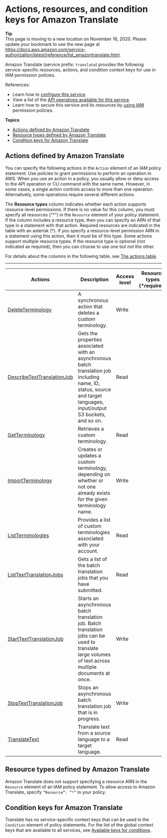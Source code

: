 # Actions, resources, and condition keys for Amazon Translate<a name="list_amazontranslate"></a>

**Tip**  
This page is moving to a new location on November 16, 2020\. Please update your bookmark to use the new page at [https://docs\.aws\.amazon\.com/service\-authorization/latest/reference/list\_amazontranslate\.html](https://docs.aws.amazon.com/service-authorization/latest/reference/list_amazontranslate.html)\. 

Amazon Translate \(service prefix: `translate`\) provides the following service\-specific resources, actions, and condition context keys for use in IAM permission policies\.

References:
+ Learn how to [configure this service](https://docs.aws.amazon.com/translate/latest/dg/)\.
+ View a list of the [API operations available for this service](https://docs.aws.amazon.com/translate/latest/dg/)\.
+ Learn how to secure this service and its resources by [using IAM](https://docs.aws.amazon.com/translate/latest/dg/auth-and-access-control.html) permission policies\.

**Topics**
+ [Actions defined by Amazon Translate](#amazontranslate-actions-as-permissions)
+ [Resource types defined by Amazon Translate](#amazontranslate-resources-for-iam-policies)
+ [Condition keys for Amazon Translate](#amazontranslate-policy-keys)

## Actions defined by Amazon Translate<a name="amazontranslate-actions-as-permissions"></a>

You can specify the following actions in the `Action` element of an IAM policy statement\. Use policies to grant permissions to perform an operation in AWS\. When you use an action in a policy, you usually allow or deny access to the API operation or CLI command with the same name\. However, in some cases, a single action controls access to more than one operation\. Alternatively, some operations require several different actions\.

The **Resource types** column indicates whether each action supports resource\-level permissions\. If there is no value for this column, you must specify all resources \("\*"\) in the `Resource` element of your policy statement\. If the column includes a resource type, then you can specify an ARN of that type in a statement with that action\. Required resources are indicated in the table with an asterisk \(\*\)\. If you specify a resource\-level permission ARN in a statement using this action, then it must be of this type\. Some actions support multiple resource types\. If the resource type is optional \(not indicated as required\), then you can choose to use one but not the other\.

For details about the columns in the following table, see [The actions table](reference_policies_actions-resources-contextkeys.md#actions_table)\.


****  

| Actions | Description | Access level | Resource types \(\*required\) | Condition keys | Dependent actions | 
| --- | --- | --- | --- | --- | --- | 
|   [ DeleteTerminology ](https://docs.aws.amazon.com/translate/latest/dg/API_DeleteTerminology.html)  | A synchronous action that deletes a custom terminology\. | Write |  |  |  | 
|   [ DescribeTextTranslationJob ](https://docs.aws.amazon.com/translate/latest/dg/API_DescribeTextTranslationJob.html)  | Gets the properties associated with an asynchronous batch translation job including name, ID, status, source and target languages, input/output S3 buckets, and so on\. | Read |  |  |  | 
|   [ GetTerminology ](https://docs.aws.amazon.com/translate/latest/dg/API_GetTerminology.html)  | Retrieves a custom terminology\. | Read |  |  |  | 
|   [ ImportTerminology ](https://docs.aws.amazon.com/translate/latest/dg/API_ImportTerminology.html)  | Creates or updates a custom terminology, depending on whether or not one already exists for the given terminology name\. | Write |  |  |  | 
|   [ ListTerminologies ](https://docs.aws.amazon.com/translate/latest/dg/API_ListTerminologies.html)  | Provides a list of custom terminologies associated with your account\. | Read |  |  |  | 
|   [ ListTextTranslationJobs ](https://docs.aws.amazon.com/translate/latest/dg/API_ListTextTranslationJobs.html)  | Gets a list of the batch translation jobs that you have submitted\. | Read |  |  |  | 
|   [ StartTextTranslationJob ](https://docs.aws.amazon.com/translate/latest/dg/API_StartTextTranslationJob.html)  | Starts an asynchronous batch translation job\. Batch translation jobs can be used to translate large volumes of text across multiple documents at once\. | Write |  |  |  | 
|   [ StopTextTranslationJob ](https://docs.aws.amazon.com/translate/latest/dg/API_StopTextTranslationJob.html)  | Stops an asynchronous batch translation job that is in progress\. | Write |  |  |  | 
|   [ TranslateText ](https://docs.aws.amazon.com/translate/latest/dg/API_TranslateText.html)  | Translate text from a source language to a target language\. | Read |  |  |  | 

## Resource types defined by Amazon Translate<a name="amazontranslate-resources-for-iam-policies"></a>

Amazon Translate does not support specifying a resource ARN in the `Resource` element of an IAM policy statement\. To allow access to Amazon Translate, specify `“Resource”: “*”` in your policy\.

## Condition keys for Amazon Translate<a name="amazontranslate-policy-keys"></a>

Translate has no service\-specific context keys that can be used in the `Condition` element of policy statements\. For the list of the global context keys that are available to all services, see [Available keys for conditions](reference_policies_condition-keys.html#AvailableKeys)\.